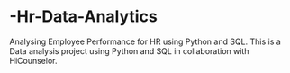 # -Hr-Data-Analytics
Analysing Employee Performance for HR using Python and SQL. 
This is a Data analysis project using Python and SQL in collaboration with HiCounselor.
